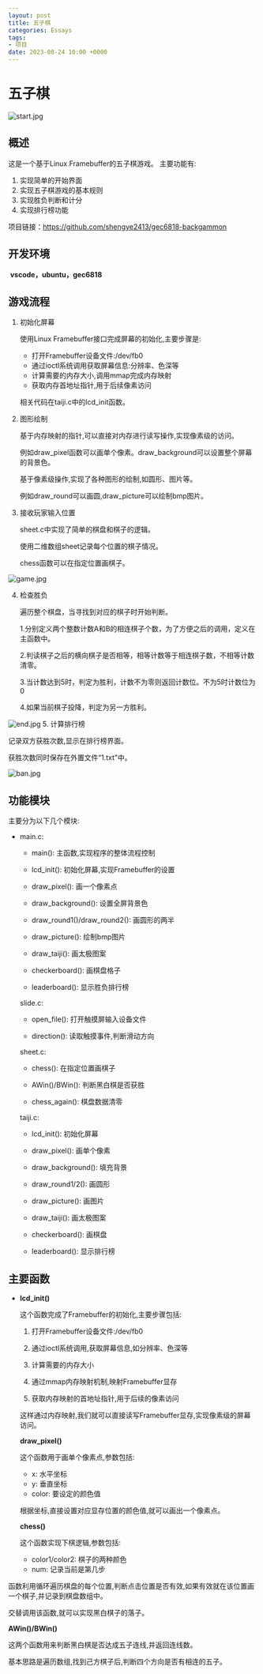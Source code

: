 ```yaml
---
layout: post
title: 五子棋
categories: Essays
tags:
- 项目
date: 2023-08-24 10:00 +0000
---
```

# 五子棋
![start.jpg](https://pic7.58cdn.com.cn/nowater/webim/big/n_v21881d2fee4864d3dac441fdc88516217.jpg)
## 概述

   这是一个基于Linux Framebuffer的五子棋游戏。
主要功能有:

1. 实现简单的开始界面
2. 实现五子棋游戏的基本规则
3. 实现胜负判断和计分
4. 实现排行榜功能

项目链接：https://github.com/shengye2413/gec6818-backgammon

## 开发环境

​	**vscode，ubuntu，gec6818**

## 游戏流程

1. 初始化屏幕

   使用Linux Framebuffer接口完成屏幕的初始化,主要步骤是:

   - 打开Framebuffer设备文件:/dev/fb0
   - 通过ioctl系统调用获取屏幕信息:分辨率、色深等
   - 计算需要的内存大小,调用mmap完成内存映射
   - 获取内存首地址指针,用于后续像素访问

   相关代码在taiji.c中的lcd_init函数。

2. 图形绘制

   基于内存映射的指针,可以直接对内存进行读写操作,实现像素级的访问。

   例如draw_pixel函数可以画单个像素。draw_background可以设置整个屏幕的背景色。

   基于像素级操作,实现了各种图形的绘制,如圆形、图片等。

   例如draw_round可以画圆,draw_picture可以绘制bmp图片。

3. 接收玩家输入位置

   sheet.c中实现了简单的棋盘和棋子的逻辑。

   使用二维数组sheet记录每个位置的棋子情况。

   chess函数可以在指定位置画棋子。

![game.jpg](https://pic7.58cdn.com.cn/nowater/webim/big/n_v23bfce5497e914e24aff7c8f2cacd9c23.jpg)

4. 检查胜负

   遍历整个棋盘，当寻找到对应的棋子时开始判断。

   1.分别定义两个整数计数A和B的相连棋子个数，为了方便之后的调用，定义在主函数中。

   2.判读棋子之后的横向棋子是否相等，相等计数等于相连棋子数，不相等计数清零。

   3.当计数达到5时，判定为胜利，计数不为零则返回计数位。不为5时计数位为0

   4.如果当前棋子投降，判定为另一方胜利。

![end.jpg](https://pic8.58cdn.com.cn/nowater/webim/big/n_v2902df2d7261c4a678e7a8ebb661e858b.jpg)
5. 计算排行榜

   记录双方获胜次数,显示在排行榜界面。

   获胜次数同时保存在外置文件“1.txt"中。


![ban.jpg](https://pic6.58cdn.com.cn/nowater/webim/big/n_v21b7f67c645d3441aaf1d46d3a59793e2.jpg)

## 功能模块

主要分为以下几个模块:

- main.c:
  
  - main(): 主函数,实现程序的整体流程控制
  
  - lcd_init(): 初始化屏幕,实现Framebuffer的设置
  
  - draw_pixel(): 画一个像素点
  
  - draw_background(): 设置全屏背景色 
  
  - draw_round1()/draw_round2(): 画圆形的两半
  
  - draw_picture(): 绘制bmp图片
  
  - draw_taiji(): 画太极图案
  
  - checkerboard(): 画棋盘格子
  
  - leaderboard(): 显示胜负排行榜
  
  slide.c:
  
  - open_file(): 打开触摸屏输入设备文件
  
  - direction(): 读取触摸事件,判断滑动方向
  
  sheet.c:
  
  - chess(): 在指定位置画棋子
  
  - AWin()/BWin(): 判断黑白棋是否获胜
  
  - chess_again(): 棋盘数据清零
  
  taiji.c:
  
  - lcd_init(): 初始化屏幕
  
  - draw_pixel(): 画单个像素
  
  - draw_background(): 填充背景
  
  - draw_round1/2(): 画圆形
  
  - draw_picture(): 画图片 
  
  - draw_taiji(): 画太极图案
  
  - checkerboard(): 画棋盘
  
  - leaderboard(): 显示排行榜

## 主要函数

- **lcd_init()**

  这个函数完成了Framebuffer的初始化,主要步骤包括:

  1. 打开Framebuffer设备文件:/dev/fb0

  2. 通过ioctl系统调用,获取屏幕信息,如分辨率、色深等

  3. 计算需要的内存大小

  4. 通过mmap内存映射机制,映射Framebuffer显存

  5. 获取内存映射的首地址指针,用于后续的像素访问

  这样通过内存映射,我们就可以直接读写Framebuffer显存,实现像素级的屏幕访问。

  **draw_pixel()**

  这个函数用于画单个像素点,参数包括:

  - x: 水平坐标
  - y: 垂直坐标  
  - color: 要设定的颜色值

  根据坐标,直接设置对应显存位置的颜色值,就可以画出一个像素点。

  **chess()** 

  这个函数实现下棋逻辑,参数包括:

  - color1/color2: 棋子的两种颜色
  - num: 记录当前是第几步


函数利用循环遍历棋盘的每个位置,判断点击位置是否有效,如果有效就在该位置画一个棋子,并记录到棋盘数组中。

交替调用该函数,就可以实现黑白棋子的落子。

**AWin()/BWin()**

这两个函数用来判断黑白棋是否达成五子连线,并返回连线数。

基本思路是遍历数组,找到己方棋子后,判断四个方向是否有相连的五子。
